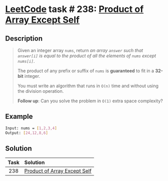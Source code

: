 # [LeetCode][leetcode] task # 238: [Product of Array Except Self][task]

Description
-----------

> Given an integer array `nums`, return _an array `answer` such that
> `answer[i]` is equal to the product of all the elements of `nums` except `nums[i]`_.
> 
> The product of any prefix or suffix of `nums` is **guaranteed** to fit in a **32-bit** integer.
> 
> You must write an algorithm that runs in `O(n)` time and without using the division operation.
> 
> **Follow up**: Can you solve the problem in `O(1)` extra space complexity?

Example
-------

```sh
Input: nums = [1,2,3,4]
Output: [24,12,8,6]
```

Solution
--------

| Task | Solution                                 |
|:----:|:-----------------------------------------|
| 238  | [Product of Array Except Self][solution] |


[leetcode]: <http://leetcode.com/>
[task]: <https://leetcode.com/problems/product-of-array-except-self/>
[solution]: <https://github.com/wellaxis/praxis-leetcode/blob/main/src/main/java/com/witalis/praxis/leetcode/task/h3/p238/option/Practice.java>
